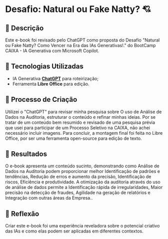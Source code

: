 # Desafio: Natural ou Fake Natty? 💘

## 📒 Descrição
Este e-book foi revisado pelo ChatGPT como proposta do Desafio "Natural ou Fake Natty? Como Vencer na Era das IAs Generativas!." do BootCamp CAIXA - IA Generativa com Microsoft Copilot.

## 🤖 Tecnologias Utilizadas
- IA Generativa **[ChatGPT](https://chat.openai.com)** para roteirização;
- Ferramenta **Libre Office** para edição.

## 🧐 Processo de Criação
Utilizei o "ChatGPT" para revisar minha pesquisa sobre O uso de Análise de Dados na Auditoria, estruturar o conteúdo e refinar minhas ideias. 
Por se tratar de um conteúdo bem resumido e revisado de uma pesquisa prévia que usei para participar de um Processo Seletivo na CAIXA, não achei necessário incluir imagens. 
Para concluir, a montagem final foi feita no Libre Office, por ser uma ferramenta open-source para edição de texto.

## 🚀 Resultados
O e-book apresenta um conteúdo sucinto, demonstrando como Análise de Dados na Auditoria podem proporcionar melhor Identificação de padrões e tendências, Redução de erros e aumento da precisão, Identificação de riscos, Eficiência e produtividade.
A otimização da auditoria através do uso de análise de dados permite a Identificação rápida de irregularidades, Maior precisão na detecção de fraudes, Agilidade na geração de relatórios e Integração com outras áreas da Empresa..

## 💭 Reflexão
Criar este e-book foi uma experiência reveladora sobre o potencial criativo das IAs e como elas podem ser aplicadas em diferentes contextos.
